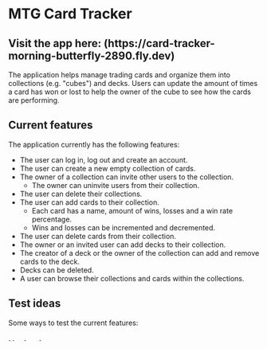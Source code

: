 # MTG Card Tracker

<h2>Visit the app here: (https://card-tracker-morning-butterfly-2890.fly.dev) </h2>

The application helps manage trading cards and organize them into collections (e.g. "cubes") and decks. Users can update the amount of times a card has won or lost to help the owner of the cube to see how the cards are performing.

<h2>Current features</h2>
The application currently has the following features:

  * The user can log in, log out and create an account.
  * The user can create a new empty collection of cards.
  * The owner of a collection can invite other users to the collection.
    * The owner can uninvite users from their collection.
  * The user can delete their collections.
  * The user can add cards to their collection.
    * Each card has a name, amount of wins, losses and a win rate percentage.
    * Wins and losses can be incremented and decremented.
  * The user can delete cards from their collection.
  * The owner or an invited user can add decks to their collection.
  * The creator of a deck or the owner of the collection can add and remove cards to the deck.
  * Decks can be deleted.
  * A user can browse their collections and cards within the collections.

<h2>Test ideas</h2>
Some ways to test the current features:

<h3>Navigation</h3>

  * The navigation bar and its links work correctly.
  * The navigation bar's links depend on whether or not the user is logged in.

<h3>Registration</h3>

  * The front page has a link to the registration page.
    * Registering an account requires an username consisting of 1-60 english letters or numbers and a password of at least 6 characters
    * After registering an account, the page should redirect back to the front page with the login form

<h3>Logging in and out</h3>

  * The front page should display the logged user's username, or the registration link for an unlogged user.
  * The login form should work correctly and redirect the user to the front page after a successful operation.
  * A logged user should be able to log out by clicking the link on the front page.
    * After a successful logout operation the user should be redirected to the front page.

<h3>Errors</h3>

  * Error page should have a link to the front page and display an explanation of what caused the error.

  * No unrecognized errors (i.e. Internal Server Error 500) are thrown
  * Errors are thrown for:
    * Registering with an existing username
    * Registering with an invalid username
      * Username can only contain letters a-z and numbers 0-9
      * Username can have between 1 and 60 characters
    * Passwords don't match when registering
    * Logging in with incorrect credentials
    * Adding a collection without a name or a name with over 60 characters
    * Viewing a collection as an uninvited user directly through the url
    * Inviting a user without entering a name
    * Inviting a nonexistent user
    * Inviting an already invited user
    * Uninviting an empty choice
    * Adding a card without a name
    * Adding a card with a name longer than 150 characters
    * Adding a deck without a name
    * Adding a deck with a name longer than 150 characters
    * Adding a nonexistent card to a nonexistent deck
    * Removing a nonexistent card from the deck

<h3>Collections</h3>

  * The collection page should be accessible from the front page if and only if the user is logged in.
  * Writing a name to the collection form and submitting should correctly create a new collection.
    * The collection must have a name
  * The collection page should display all of the user's collections.
    * The collections should display a button to delete them, and deletion should remove the collection and the cards inside without affecting the other collections or their contents.
  * The user can click a collection's name to access their unique page.
  * Deleting a collection asks for confirmation before performing the operation.
  * Users can be invited and uninvited only by the collection's owner
  * Invited users' rights work correctly - they can:
    * View collections they've been invited to
    * Create decks in that collection
    * Add, remove and update the winrate of cards to their decks from the collection
    * See other users' decks
    * Cannot manipulate other users' decks
  * Inviting users works correctly (the username field is case sensitive!)
  * Uninviting users works correctly
  * Uninviting users requires confirmation
  * The user can alternate between viewing cards and viewing decks

<h3>Cards</h3>

  * A collection's page should display the form to add a card and a list of cards added to it.
    * For a new collection, no cards should be visible.
  * A card is added by typing its name into the form and submitting it.
    * Trying to submit an empty form should return an error page.
  * Each card should display their name, wins, losses and a win-rate percentage (rounded to two decimal places). The win-rate is 0% when the cards have no wins or losses marked.
    * Currently there is a bug where wins and losses can go down into the negatives.
  * Each card should display the following buttons (no button should affect the other cards in the collection):
    * delete card: should remove the card from the collection.
    * add win: should increment the card's wins and update its win rate.
    * add loss: should increment the card's losses and update its win rate.
    * remove win: should decrement the card's wins and update its win rate.
    * remove loss: should decrement the card's losses and update its win rate.
  * Deleting a card asks for confirmation before performing the operation.

<h3>Decks</h3>

  * Empty decks can be created
  * Cards from the collection can be added to a deck
    * Multiple copies of a card can be added to a deck
  * Win and loss adjustments made to cards in a deck carry over to the collection
  * Individual cards can be deleted without affecting duplicate copies of it in the deck.
  * Deleting a deck asks for confirmation before performing the operation.


<h2>Planned features</h2>
Possible ideas to expand the application:

  * Inviting the user requires a confirmation by the client to avoid misclicks.
  * The user can search for a card in a collection or deck by name or other property.
  * The user can sort cards by name, wins, losses, winrate and time added.
  * The user can add multiple cards at once.
  * The user can update multiple cards' wins or losses at once.
  * The user can edit cards' names.
  * More properties for the cards, such as mana cost, color or other attributes.
  * Admin role functionality with more rights than a regular user (ability to see all users).

<h2>Thank you very much for taking the time to inspect my application!</h2>
